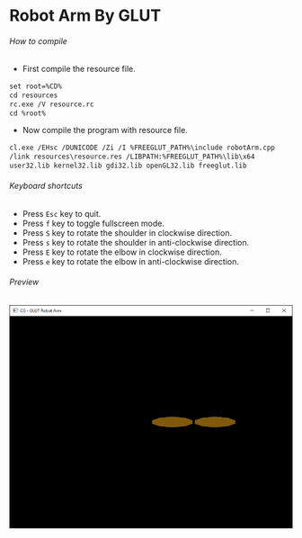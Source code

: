 Robot Arm By GLUT
=================

###### How to compile

- First compile the resource file.

```
set root=%CD%
cd resources
rc.exe /V resource.rc
cd %root%
```

- Now compile the program with resource file.

```
cl.exe /EHsc /DUNICODE /Zi /I %FREEGLUT_PATH%\include robotArm.cpp /link resources\resource.res /LIBPATH:%FREEGLUT_PATH%\lib\x64 user32.lib kernel32.lib gdi32.lib openGL32.lib freeglut.lib
```

###### Keyboard shortcuts
- Press ```Esc``` key to quit.
- Press ```f``` key to toggle fullscreen mode.
- Press ```S``` key to rotate the shoulder in clockwise direction.
- Press ```s``` key to rotate the shoulder in anti-clockwise direction.
- Press ```E``` key to rotate the elbow in clockwise direction.
- Press ```e``` key to rotate the elbow in anti-clockwise direction.

###### Preview
![robotArm][robotArm-image]

[//]: # "Image declaration"

[robotArm-image]: ./preview/robotArm.png "Robot Arm"
